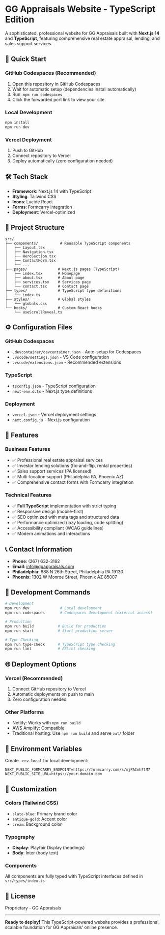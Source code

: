 # GG Appraisals Website - TypeScript Edition

A sophisticated, professional website for GG Appraisals built with **Next.js 14** and **TypeScript**, featuring comprehensive real estate appraisal, lending, and sales support services.

## 🚀 **Quick Start**

### **GitHub Codespaces (Recommended)**
1. Open this repository in GitHub Codespaces
2. Wait for automatic setup (dependencies install automatically)
3. Run: `npm run codespaces`
4. Click the forwarded port link to view your site

### **Local Development**
```bash
npm install
npm run dev
```

### **Vercel Deployment**
1. Push to GitHub
2. Connect repository to Vercel
3. Deploy automatically (zero configuration needed)

## 🛠 **Tech Stack**

- **Framework**: Next.js 14 with TypeScript
- **Styling**: Tailwind CSS
- **Icons**: Lucide React
- **Forms**: Formcarry integration
- **Deployment**: Vercel-optimized

## 📁 **Project Structure**

```
src/
├── components/          # Reusable TypeScript components
│   ├── Layout.tsx
│   ├── Navigation.tsx
│   ├── HeroSection.tsx
│   ├── ContactForm.tsx
│   └── ...
├── pages/              # Next.js pages (TypeScript)
│   ├── index.tsx       # Homepage
│   ├── about.tsx       # About page
│   ├── services.tsx    # Services page
│   └── contact.tsx     # Contact page
├── types/              # TypeScript type definitions
│   └── index.ts
├── styles/             # Global styles
│   └── globals.css
└── hooks/              # Custom React hooks
    └── useScrollReveal.ts
```

## ⚙️ **Configuration Files**

### **GitHub Codespaces**
- `.devcontainer/devcontainer.json` - Auto-setup for Codespaces
- `.vscode/settings.json` - VS Code configuration
- `.vscode/extensions.json` - Recommended extensions

### **TypeScript**
- `tsconfig.json` - TypeScript configuration
- `next-env.d.ts` - Next.js type definitions

### **Deployment**
- `vercel.json` - Vercel deployment settings
- `next.config.js` - Next.js configuration

## 🎯 **Features**

### **Business Features**
- ✅ Professional real estate appraisal services
- ✅ Investor lending solutions (fix-and-flip, rental properties)
- ✅ Sales support services (PA licensed)
- ✅ Multi-location support (Philadelphia PA, Phoenix AZ)
- ✅ Comprehensive contact forms with Formcarry integration

### **Technical Features**
- ✅ **Full TypeScript** implementation with strict typing
- ✅ Responsive design (mobile-first)
- ✅ SEO optimized with meta tags and structured data
- ✅ Performance optimized (lazy loading, code splitting)
- ✅ Accessibility compliant (WCAG guidelines)
- ✅ Modern animations and interactions

## 📞 **Contact Information**

- **Phone**: (267) 632-3162
- **Email**: info@ggappraisals.com
- **Philadelphia**: 888 N 26th Street, Philadelphia PA 19130
- **Phoenix**: 1302 W Monroe Street, Phoenix AZ 85007

## 🔧 **Development Commands**

```bash
# Development
npm run dev              # Local development
npm run codespaces       # Codespaces development (external access)

# Production
npm run build           # Build for production
npm run start           # Start production server

# Type Checking
npm run type-check      # TypeScript type checking
npm run lint            # ESLint checking
```

## 🌐 **Deployment Options**

### **Vercel (Recommended)**
1. Connect GitHub repository to Vercel
2. Automatic deployments on push to main
3. Zero configuration needed

### **Other Platforms**
- Netlify: Works with `npm run build`
- AWS Amplify: Compatible
- Traditional hosting: Use `npm run build` and serve `out/` folder

## 📝 **Environment Variables**

Create `.env.local` for local development:
```env
NEXT_PUBLIC_FORMCARRY_ENDPOINT=https://formcarry.com/s/mjPAInh7tM7
NEXT_PUBLIC_SITE_URL=https://your-domain.com
```

## 🎨 **Customization**

### **Colors (Tailwind CSS)**
- `slate-blue`: Primary brand color
- `antique-gold`: Accent color
- `cream`: Background color

### **Typography**
- **Display**: Playfair Display (headings)
- **Body**: Inter (body text)

### **Components**
All components are fully typed with TypeScript interfaces defined in `src/types/index.ts`

## 📄 **License**

Proprietary - GG Appraisals

---

**Ready to deploy!** This TypeScript-powered website provides a professional, scalable foundation for GG Appraisals' online presence.

